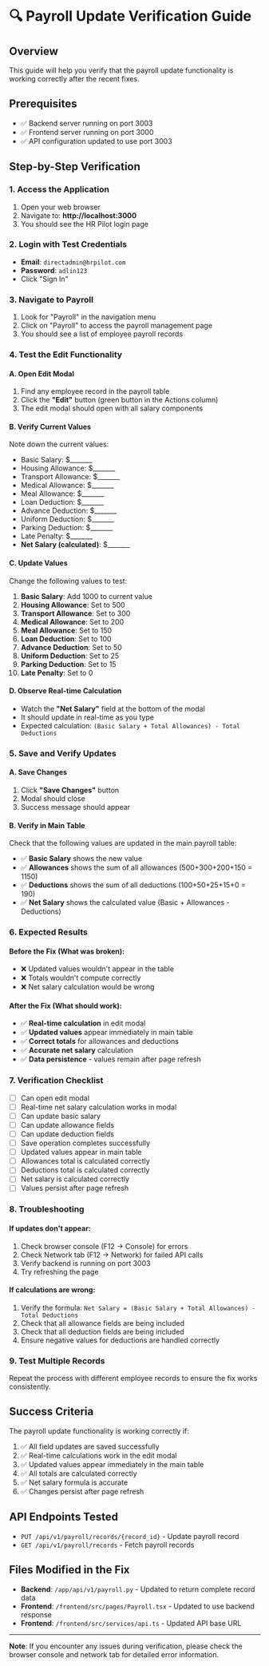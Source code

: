 # 🔍 Payroll Update Verification Guide

## Overview
This guide will help you verify that the payroll update functionality is working correctly after the recent fixes.

## Prerequisites
- ✅ Backend server running on port 3003
- ✅ Frontend server running on port 3000
- ✅ API configuration updated to use port 3003

## Step-by-Step Verification

### 1. Access the Application
1. Open your web browser
2. Navigate to: **http://localhost:3000**
3. You should see the HR Pilot login page

### 2. Login with Test Credentials
- **Email**: `directadmin@hrpilot.com`
- **Password**: `adlin123`
- Click "Sign In"

### 3. Navigate to Payroll
1. Look for "Payroll" in the navigation menu
2. Click on "Payroll" to access the payroll management page
3. You should see a list of employee payroll records

### 4. Test the Edit Functionality

#### A. Open Edit Modal
1. Find any employee record in the payroll table
2. Click the **"Edit"** button (green button in the Actions column)
3. The edit modal should open with all salary components

#### B. Verify Current Values
Note down the current values:
- Basic Salary: $_______
- Housing Allowance: $_______
- Transport Allowance: $_______
- Medical Allowance: $_______
- Meal Allowance: $_______
- Loan Deduction: $_______
- Advance Deduction: $_______
- Uniform Deduction: $_______
- Parking Deduction: $_______
- Late Penalty: $_______
- **Net Salary (calculated)**: $_______

#### C. Update Values
Change the following values to test:
1. **Basic Salary**: Add 1000 to current value
2. **Housing Allowance**: Set to 500
3. **Transport Allowance**: Set to 300
4. **Medical Allowance**: Set to 200
5. **Meal Allowance**: Set to 150
6. **Loan Deduction**: Set to 100
7. **Advance Deduction**: Set to 50
8. **Uniform Deduction**: Set to 25
9. **Parking Deduction**: Set to 15
10. **Late Penalty**: Set to 0

#### D. Observe Real-time Calculation
- Watch the **"Net Salary"** field at the bottom of the modal
- It should update in real-time as you type
- Expected calculation: `(Basic Salary + Total Allowances) - Total Deductions`

### 5. Save and Verify Updates

#### A. Save Changes
1. Click **"Save Changes"** button
2. Modal should close
3. Success message should appear

#### B. Verify in Main Table
Check that the following values are updated in the main payroll table:
- ✅ **Basic Salary** shows the new value
- ✅ **Allowances** shows the sum of all allowances (500+300+200+150 = 1150)
- ✅ **Deductions** shows the sum of all deductions (100+50+25+15+0 = 190)
- ✅ **Net Salary** shows the calculated value (Basic + Allowances - Deductions)

### 6. Expected Results

#### Before the Fix (What was broken):
- ❌ Updated values wouldn't appear in the table
- ❌ Totals wouldn't compute correctly
- ❌ Net salary calculation would be wrong

#### After the Fix (What should work):
- ✅ **Real-time calculation** in edit modal
- ✅ **Updated values** appear immediately in main table
- ✅ **Correct totals** for allowances and deductions
- ✅ **Accurate net salary** calculation
- ✅ **Data persistence** - values remain after page refresh

### 7. Verification Checklist

- [ ] Can open edit modal
- [ ] Real-time net salary calculation works in modal
- [ ] Can update basic salary
- [ ] Can update allowance fields
- [ ] Can update deduction fields
- [ ] Save operation completes successfully
- [ ] Updated values appear in main table
- [ ] Allowances total is calculated correctly
- [ ] Deductions total is calculated correctly
- [ ] Net salary is calculated correctly
- [ ] Values persist after page refresh

### 8. Troubleshooting

#### If updates don't appear:
1. Check browser console (F12 → Console) for errors
2. Check Network tab (F12 → Network) for failed API calls
3. Verify backend is running on port 3003
4. Try refreshing the page

#### If calculations are wrong:
1. Verify the formula: `Net Salary = (Basic Salary + Total Allowances) - Total Deductions`
2. Check that all allowance fields are being included
3. Check that all deduction fields are being included
4. Ensure negative values for deductions are handled correctly

### 9. Test Multiple Records
Repeat the process with different employee records to ensure the fix works consistently.

## Success Criteria
The payroll update functionality is working correctly if:
1. ✅ All field updates are saved successfully
2. ✅ Real-time calculations work in the edit modal
3. ✅ Updated values appear immediately in the main table
4. ✅ All totals are calculated correctly
5. ✅ Net salary formula is accurate
6. ✅ Changes persist after page refresh

## API Endpoints Tested
- `PUT /api/v1/payroll/records/{record_id}` - Update payroll record
- `GET /api/v1/payroll/records` - Fetch payroll records

## Files Modified in the Fix
- **Backend**: `/app/api/v1/payroll.py` - Updated to return complete record data
- **Frontend**: `/frontend/src/pages/Payroll.tsx` - Updated to use backend response
- **Frontend**: `/frontend/src/services/api.ts` - Updated API base URL

---

**Note**: If you encounter any issues during verification, please check the browser console and network tab for detailed error information.

